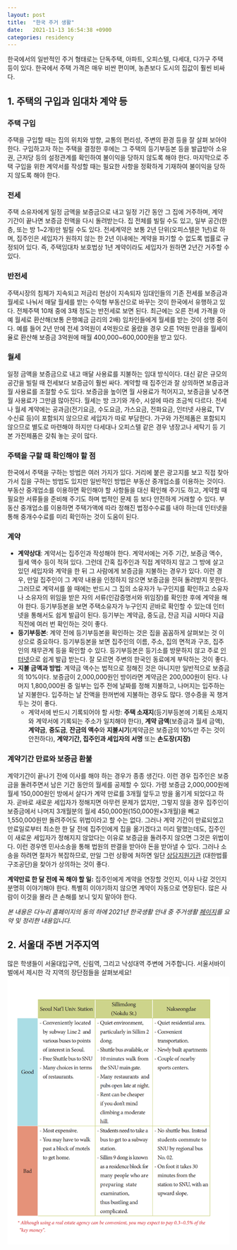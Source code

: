 ```yaml
---
layout: post
title:  "한국 주거 생활"
date:   2021-11-13 16:54:38 +0900
categories: residency
---
```

한국에서의 일반적인 주거 형태로는 단독주택, 아파트, 오피스텔, 다세대, 다가구 주택 등이 있다. 한국에서 주택 가격은 매우 비싼 편이며, 농촌보다 도시의 집값이 훨씬 비싸다.

## 1. 주택의 구입과 임대차 계약 등
### 주택 구입
주택을 구입할 때는 집의 위치와 방향, 교통의 편리성, 주변의 환경 등을 잘 살펴 보아야 한다. 구입하고자 하는 주택을 결정한 후에는 그 주택의 등기부등본 등을 발급받아 소유권, 근저당 등의 설정관계를 확인하여 불이익을 당하지 않도록 해야 한다. 마지막으로 주택 구입을 위한 계약서를 작성할 때는 필요한 사항을 정확하게 기재하여 불이익을 당하지 않도록 해야 한다.

### 전세
주택 소유자에게 일정 금액을 보증금으로 내고 일정 기간 동안 그 집에 거주하며, 계약 기간이 끝나면 보증금 전액을 다시 돌려받는다. 집 전체를 빌릴 수도 있고, 일부 공간(한 층, 또는 방 1~2개)만 빌릴 수도 있다. 전세계약은 보통 2년 단위(오피스텔은 1년)로 하며, 집주인은 세입자가 원하지 않는 한 2년 이내에는 계약을 파기할 수 없도록 법률로 규정되어 있다. 즉, 주택임대차 보호법상 1년 계약이라도 세입자가 원하면 2년간 거주할 수 있다.

### 반전세
주택시장의 침체가 지속되고 저금리 현상이 지속되자 임대인들의 기존 전세를 보증금과 월세로 나눠서 매달 월세를 받는 수익형 부동산으로 바꾸는 것이 한국에서 유행하고 있다. 전체주택 10채 중에 3채 정도는 반전세로 보면 된다. 최근에는 오른 전세 가격을 아예 월세로 환산해(보통 은행예금 금리의 2배) 임차인들에게 월세를 받는 것이 성행 중이다. 예를 들어 2년 만에 전세 3억원이 4억원으로 올랐을 경우 오른 1억원 만큼을 월세이율로 환산해 보증금 3억원에 매월 400,000~600,000원을 받고 있다.

### 월세
일정 금액을 보증금으로 내고 매달 사용료를 지불하는 임대 방식이다. 대신 같은 규모의 공간을 빌릴 때 전세보다 보증금이 훨씬 싸다. 계약할 때 집주인과 잘 상의하면 보증금과 월 사용료를 조절할 수도 있다. 보증금을 높이면 월 사용료가 적어지고, 보증금을 낮추면 월 사용료가 그만큼 많아진다. 월세는 방 크기와 개수, 시설에 따라 조금씩 다르다. 전세나 월세 계약에는 공과금(전기요금, 수도요금, 가스요금, 전화요금, 인터넷 사용료, TV수신료 등)이 포함되지 않으므로 세입자가 따로 부담한다. 가구와 가전제품은 포함되지 않으므로 별도로 마련해야 하지만 다세대나 오피스텔 같은 경우 냉장고나 세탁기 등 기본 가전제품은 갖춰 놓는 곳이 많다.

### 주택을 구할 때 확인해야 할 점
한국에서 주택을 구하는 방법은 여러 가지가 있다. 거리에 붙은 광고지를 보고 직접 찾아가서 집을 구하는 방법도 있지만 일반적인 방법은 부동산 중개업소를 이용하는 것이다. 부동산 중개업소를 이용하면 확인해야 할 사항들을 대신 확인해 주기도 하고, 계약할 때 필요한 서류들을 준비해 주기도 하며 법적인 문제 등 보다 안전하게 거래할 수 있다. 부동산 중개업소를 이용하면 주택가액에 따라 정해진 법정수수료를 내야 하는데 인터넷을 통해 중개수수료를 미리 확인하는 것이 도움이 된다.

### 계약
- **계약상대**: 계약서는 집주인과 작성해야 한다. 계약서에는 거주 기간, 보증금 액수, 월세 액수 등이 적혀 있다. 그런데 간혹 집주인과 직접 계약하지 않고 그 방에 살고 있던 세입자와 계약을 한 뒤 그 사람에게 보증금을 지불하는 경우가 있다. 이런 경우, 만일 집주인이 그 계약 내용을 인정하지 않으면 보증금을 전혀 돌려받지 못한다.
그러므로 계약서를 쓸 때에는 반드시 그 집의 소유자가 누구인지를 확인하고 소유자나 소유자의 위임을 받은 자의 서류(인감증명서와 위임장)를 확인한 후에 계약을 해야 한다. 등기부등본을 보면 주택소유자가 누구인지 곧바로 확인할 수 있는데 인터넷을 통해서도 쉽게 발급이 된다. 등기부는 계약금, 중도금, 잔금 지급 시마다 지급 직전에 여러 번 확인하는 것이 좋다.
- **등기부등본**: 계약 전에 등기부등본을 확인하는 것은 집을 꼼꼼하게 살펴보는 것 이상으로 중요하다. 등기부등본을 보면 집주인의 이름, 주소, 집의 면적과 구조, 집주인의 채무관계 등을 확인할 수 있다. 등기부등본은 등기소를 방문하지 않고 주로 [인터넷](www.iros.go.kr "대법원인터넷등기소")으로 쉽게 발급 받는다. 잘 모르면 주변의 한국인 동료에게 부탁하는 것이 좋다.
- **지불 금액과 방법**: 계약금 액수는 법적으로 정해진 것은 아니지만 일반적으로 보증금의 10%이다. 보증금이 2,000,000원인 방이라면 계약금은 200,000원이 된다. 나머지 1,800,000원 중 일부는 입주 전에 날짜를 정해 지불하고, 나머지는 입주하는 날 지불한다. 입주하는 날 잔액을 한꺼번에 지불하는 경우도 많다. 영수증을 꼭 챙겨두는 것이 좋다.
    - 계약서에 반드시 기록되어야 할 사항: **주택 소재지**(등기부등본에 기록된 소재지와 계약서에 기록되는 주소가 일치해야 한다), **계약 금액**(보증금과 월세 금액), **계약금**, **중도금**, **잔금의 액수**와 **지불시기**(계약금은 보증금의 10%만 주는 것이 안전하다), **계약기간, 집주인과 세입자의 서명** 또는 **손도장(지장)**

### 계약기간 만료와 보증금 환불
계약기간이 끝나기 전에 이사를 해야 하는 경우가 종종 생긴다. 이런 경우 집주인은 보증금을 돌려주면서 남은 기간 동안의 월세를 공제할 수 있다.
가령 보증금 2,000,000원에 월세 150,000원인 방에서 살다가 계약 만료를 3개월 앞두고 방을 옮기게 되었다고 하자. 곧바로 새로운 세입자가 정해지면 아무런 문제가 없지만, 그렇지 않을 경우 집주인이 보증금에서 나머지 3개월분의 월세 450,000원(150,000원×3개월)을 빼고 1,550,000원만 돌려주어도 위법이라고 할 수는 없다.
그러나 계약 기간이 만료되었고 만료일로부터 최소한 한 달 전에 집주인에게 집을 옮기겠다고 미리 말했는데도, 집주인이 새로운 세입자가 정해지지 않았다는 이유로 보증금을 돌려주지 않으면 그것은 위법이다. 이런 경우엔 민사소송을 통해 법원의 판결을 받아야 돈을 받아낼 수 있다. 그러나 소송을 하려면 절차가 복잡하므로, 만일 그런 상황에 처하면 일단 [상담지원기관](www.klac.or.kr) (대한법률구조공단)을 찾아가 상의하는 것이 좋다.

**계약만료 한 달 전에 꼭 해야 할 일:** 집주인에게 계약을 연장할 것인지, 이사 나갈 것인지 분명히 이야기해야 한다. 특별히 이야기하지 않으면 계약이 자동으로 연장된다. 많은 사람이 이것을 몰라 큰 손해를 보니 잊지 말아야 한다.

*본 내용은 다누리 홈페이지의 동의 하에 2021년 한국생활 안내 중 주거생활 [페이지](https://krguide.kr/ENG/1163/contents.do)를 요약 및 정리한 내용입니다.*

## 2. 서울대 주변 거주지역
많은 학생들이 서울대입구역, 신림역, 그리고 낙성대역 주변에 거주합니다. 서울서바이벌에서 제시한 각 지역의 장단점들을 살펴보세요!
![Pros and Cons](/assets/images/residency-post/pros-cons.png)



